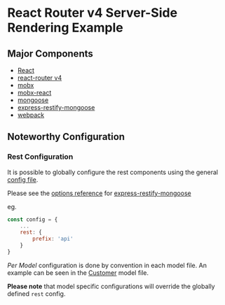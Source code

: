 React Router v4 Server-Side Rendering Example
=============================

## Major Components

- [React](https://facebook.github.io/react/)
- [react-router v4](https://reacttraining.com/react-router/web/guides/quick-start)
- [mobx](https://github.com/mobxjs/mobx)
- [mobx-react](https://github.com/mobxjs/mobx-react)
- [mongoose](http://mongoosejs.com/)
- [express-restify-mongoose](https://florianholzapfel.github.io/express-restify-mongoose)
- [webpack](https://webpack.github.io/)

## Noteworthy Configuration

### Rest Configuration

It is possible to globally configure the rest components using the general [config file](src/config.js).

Please see the [options reference](https://florianholzapfel.github.io/express-restify-mongoose/#reference) for [express-restify-mongoose](https://florianholzapfel.github.io/express-restify-mongoose)

eg. 

```js
const config = {
    ...
    rest: {
        prefix: 'api'
    }
}
```

*Per Model* configuration is done by convention in each model file. An example can be seen in the [Customer](src/api/models/customer.js) model file. 

**Please note** that model specific configurations will override the globally defined `rest` config. 
